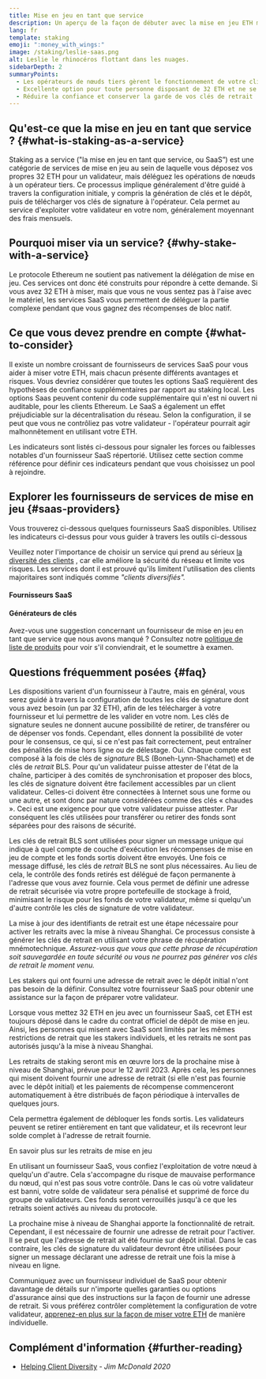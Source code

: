 ```yaml
---
title: Mise en jeu en tant que service
description: Un aperçu de la façon de débuter avec la mise en jeu ETH mutualisée
lang: fr
template: staking
emoji: ":money_with_wings:"
image: /staking/leslie-saas.png
alt: Leslie le rhinocéros flottant dans les nuages.
sidebarDepth: 2
summaryPoints:
  - Les opérateurs de nœuds tiers gèrent le fonctionnement de votre client de validateur
  - Excellente option pour toute personne disposant de 32 ETH et ne se sentant pas à l'aise face à la complexité technique du fonctionnement d'un nœud
  - Réduire la confiance et conserver la garde de vos clés de retrait
---
```


## Qu'est-ce que la mise en jeu en tant que service ? {#what-is-staking-as-a-service}

Staking as a service ("la mise en jeu en tant que service, ou SaaS”) est une catégorie de services de mise en jeu au sein de laquelle vous déposez vos propres 32 ETH pour un validateur, mais déléguez les opérations de nœuds à un opérateur tiers. Ce processus implique généralement d'être guidé à travers la configuration initiale, y compris la génération de clés et le dépôt, puis de télécharger vos clés de signature à l'opérateur. Cela permet au service d'exploiter votre validateur en votre nom, généralement moyennant des frais mensuels.

## Pourquoi miser via un service? {#why-stake-with-a-service}

Le protocole Ethereum ne soutient pas nativement la délégation de mise en jeu. Ces services ont donc été construits pour répondre à cette demande. Si vous avez 32 ETH à miser, mais que vous ne vous sentez pas à l'aise avec le matériel, les services SaaS vous permettent de déléguer la partie complexe pendant que vous gagnez des récompenses de bloc natif.

<CardGrid>
  <Card title="Votre propre validateur" emoji=":desktop_computer:" description="Deposit your own 32 ETH to activate your own set of signing keys that will participate in Ethereum consensus. Monitor your progress with dashboards to watch those ETH rewards accumulate." />    
  <Card title="Démarrage facile" emoji="🏁" description="Forget about hardware specs, setup, node maintenance and upgrades. SaaS providers let you to outsource the hard part by uploading your own signing credentials, allowing them to run a validator on your behalf, for a small cost." />
  <Card title="Limitez vos risques" emoji=":shield:" description="In many cases users do not have to give up access to the keys that enable withdrawing or transferring staked funds. These are different than the signing keys, and can be stored separately to limit (but not eliminate) your risk as a staker." />
</CardGrid>

<StakingComparison page="saas" />

## Ce que vous devez prendre en compte {#what-to-consider}

Il existe un nombre croissant de fournisseurs de services SaaS pour vous aider à miser votre ETH, mais chacun présente différents avantages et risques. Vous devriez considérer que toutes les options SaaS requièrent des hypothèses de confiance supplémentaires par rapport au staking local. Les options Saas peuvent contenir du code supplémentaire qui n'est ni ouvert ni auditable, pour les clients Ethereum. Le SaaS a également un effet préjudiciable sur la décentralisation du réseau. Selon la configuration, il se peut que vous ne contrôliez pas votre validateur - l'opérateur pourrait agir malhonnêtement en utilisant votre ETH.

Les indicateurs sont listés ci-dessous pour signaler les forces ou faiblesses notables d'un fournisseur SaaS répertorié. Utilisez cette section comme référence pour définir ces indicateurs pendant que vous choisissez un pool à rejoindre.

<StakingConsiderations page="saas" />

## Explorer les fournisseurs de services de mise en jeu {#saas-providers}

Vous trouverez ci-dessous quelques fournisseurs SaaS disponibles. Utilisez les indicateurs ci-dessus pour vous guider à travers les outils ci-dessous

<InfoBanner emoji="⚠️" isWarning>
Veuillez noter l'importance de choisir un service qui prend au sérieux <a href="/developers/docs/nodes-and-clients/client-diversity/">la diversité des clients</a> , car elle améliore la sécurité du réseau et limite vos risques. Les services dont il est prouvé qu'ils limitent l'utilisation des clients majoritaires sont indiqués comme <em style={{ textTransform: "uppercase" }}>"clients diversifiés".</em>
</InfoBanner>

#### Fournisseurs SaaS

<StakingProductsCardGrid category="saas" />

#### Générateurs de clés

<StakingProductsCardGrid category="keyGen" />

Avez-vous une suggestion concernant un fournisseur de mise en jeu en tant que service que nous avons manqué ? Consultez notre [politique de liste de produits](/contributing/adding-staking-products/) pour voir s'il conviendrait, et le soumettre à examen.

## Questions fréquemment posées {#faq}

<ExpandableCard title="Qui détient mes clés?" eventCategory="SaasStaking" eventName="clicked who holds my keys">
  Les dispositions varient d'un fournisseur à l'autre, mais en général, vous serez guidé à travers la configuration de toutes les clés de signature dont vous avez besoin (un par 32 ETH), afin de les télécharger à votre fournisseur et lui permettre de les valider en votre nom. Les clés de signature seules ne donnent aucune possibilité de retirer, de transférer ou de dépenser vos fonds. Cependant, elles donnent la possibilité de voter pour le consensus, ce qui, si ce n'est pas fait correctement, peut entraîner des pénalités de mise hors ligne ou de délestage.
</ExpandableCard>

<ExpandableCard title="Il y a donc deux jeux de clés ?" eventCategory="SaasStaking" eventName="clicked so there are two sets of keys">
Oui. Chaque compte est composé à la fois de clés de <em>signature</em> BLS (Boneh-Lynn-Shachamet) et de clés de <em>retrait</em> BLS. Pour qu'un validateur puisse attester de l'état de la chaîne, participer à des comités de synchronisation et proposer des blocs, les clés de signature doivent être facilement accessibles par un client validateur. Celles-ci doivent être connectées à Internet sous une forme ou une autre, et sont donc par nature considérées comme des clés « chaudes ». Ceci est une exigence pour que votre validateur puisse attester. Par conséquent les clés utilisées pour transférer ou retirer des fonds sont séparées pour des raisons de sécurité.

Les clés de retrait BLS sont utilisées pour signer un message unique qui indique à quel compte de couche d'exécution les récompenses de mise en jeu de compte et les fonds sortis doivent être envoyés. Une fois ce message diffusé, les clés de<em> retrait</em> BLS ne sont plus nécessaires. Au lieu de cela, le contrôle des fonds retirés est délégué de façon permanente à l'adresse que vous avez fournie. Cela vous permet de définir une adresse de retrait sécurisée via votre propre portefeuille de stockage à froid, minimisant le risque pour les fonds de votre validateur, même si quelqu'un d'autre contrôle les clés de signature de votre validateur.

La mise à jour des identifiants de retrait est une étape nécessaire pour activer les retraits avec la mise à niveau Shanghai. Ce processus consiste à générer les clés de retrait en utilisant votre phrase de récupération mnémotechnique. <em>Assurez-vous que vous que cette phrase de récupération soit sauvegardée en toute sécurité ou vous ne pourrez pas générer vos clés de retrait le moment venu.</em>

Les stakers qui ont fourni une adresse de retrait avec le dépôt initial n'ont pas besoin de la définir. Consultez votre fournisseur SaaS pour obtenir une assistance sur la façon de préparer votre validateur.
</ExpandableCard>

<ExpandableCard title="Quand puis-je effectuer un retrait ?" eventCategory="SaasStaking" eventName="clicked when can I withdraw">
Lorsque vous mettez 32 ETH en jeu avec un fournisseur SaaS, cet ETH est toujours déposé dans le cadre du contrat officiel de dépôt de mise en jeu. Ainsi, les personnes qui misent avec SaaS sont limités par les mêmes restrictions de retrait que les stakers individuels, et les retraits ne sont pas autorisés jusqu'à la mise à niveau Shanghai.

Les retraits de staking seront mis en œuvre lors de la prochaine mise à niveau de Shanghai, prévue pour le 12 avril 2023. Après cela, les personnes qui misent doivent fournir une adresse de retrait (si elle n'est pas fournie avec le dépôt initial) et les paiements de récompense commenceront automatiquement à être distribués de façon périodique à intervalles de quelques jours.

Cela permettra également de débloquer les fonds sortis. Les validateurs peuvent se retirer entièrement en tant que validateur, et ils recevront leur solde complet à l'adresse de retrait fournie.

<ButtonLink to="/staking/withdrawals/">En savoir plus sur les retraits de mise en jeu</ButtonLink>
</ExpandableCard>

<ExpandableCard title="Que se passe-t-il si je suis banni ?" eventCategory="SaasStaking" eventName="clicked what happens if I get slashed">
En utilisant un fournisseur SaaS, vous confiez l'exploitation de votre nœud à quelqu'un d'autre. Cela s'accompagne du risque de mauvaise performance du nœud, qui n'est pas sous votre contrôle. Dans le cas où votre validateur est banni, votre solde de validateur sera pénalisé et supprimé de force du groupe de validateurs. Ces fonds seront verrouillés jusqu'à ce que les retraits soient activés au niveau du protocole.

La prochaine mise à niveau de Shanghai apporte la fonctionnalité de retrait. Cependant, il est nécessaire de fournir une adresse de retrait pour l'activer. Il se peut que l'adresse de retrait ait été fournie sur dépôt initial. Dans le cas contraire, les clés de signature du validateur devront être utilisées pour signer un message déclarant une adresse de retrait une fois la mise à niveau en ligne.

Communiquez avec un fournisseur individuel de SaaS pour obtenir davantage de détails sur n'importe quelles garanties ou options d'assurance ainsi que des instructions sur la façon de fournir une adresse de retrait. Si vous préférez contrôler complètement la configuration de votre validateur, <a href="/staking/solo/">apprenez-en plus sur la façon de miser votre ETH</a> de manière individuelle.
</ExpandableCard>

## Complément d'information {#further-reading}

- [Helping Client Diversity](https://www.attestant.io/posts/evaluating-staking-services/) - _Jim McDonald 2020_
